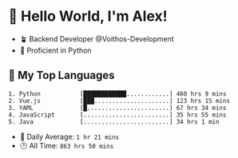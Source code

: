 # 👋 Hello World, I'm Alex!

- 🪴 Backend Developer @Voithos-Development
- 🐍 Proficient in Python

## 💚 My Top Languages
```
1. Python           [████████████............] 460 hrs 9 mins
2. Vue.js           [███.....................] 123 hrs 15 mins
3. YAML             [█.......................] 67 hrs 34 mins
4. JavaScript       [........................] 35 hrs 55 mins
5. Java             [........................] 34 hrs 1 min
```
- 💪 Daily Average: `1 hr 21 mins`
- 🕑 All Time: `863 hrs 50 mins`